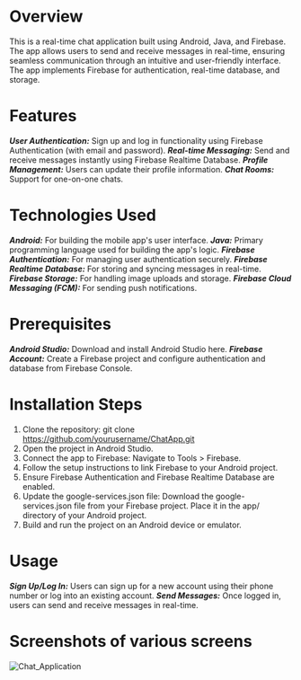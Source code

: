 # Overview
This is a real-time chat application built using Android, Java, and Firebase. The app allows users to send and receive messages in real-time, ensuring seamless communication through an intuitive and user-friendly interface. The app implements Firebase for authentication, real-time database, and storage.

# Features
***User Authentication:*** Sign up and log in functionality using Firebase Authentication (with email and password).
***Real-time Messaging:*** Send and receive messages instantly using Firebase Realtime Database.
***Profile Management:*** Users can update their profile information.
***Chat Rooms:*** Support for one-on-one chats.

# Technologies Used
***Android:*** For building the mobile app's user interface.
***Java:*** Primary programming language used for building the app's logic.
***Firebase Authentication:*** For managing user authentication securely.
***Firebase Realtime Database:*** For storing and syncing messages in real-time.
***Firebase Storage:*** For handling image uploads and storage.
***Firebase Cloud Messaging (FCM):*** For sending push notifications.

# Prerequisites
***Android Studio:*** Download and install Android Studio here.
***Firebase Account:*** Create a Firebase project and configure authentication and database from Firebase Console.

# Installation Steps
1. Clone the repository:
   git clone https://github.com/yourusername/ChatApp.git
2. Open the project in Android Studio.
3. Connect the app to Firebase:
   Navigate to Tools > Firebase.
4. Follow the setup instructions to link Firebase to your Android project.
5. Ensure Firebase Authentication and Firebase Realtime Database are enabled.
6. Update the google-services.json file:
   Download the google-services.json file from your Firebase project.
   Place it in the app/ directory of your Android project.
7. Build and run the project on an Android device or emulator.

# Usage
***Sign Up/Log In:*** Users can sign up for a new account using their phone number or log into an existing account.
***Send Messages:*** Once logged in, users can send and receive messages in real-time.

# Screenshots of various screens
![Chat_Application](https://github.com/user-attachments/assets/19e63b47-690c-4455-a9f5-e5d0051968aa)
